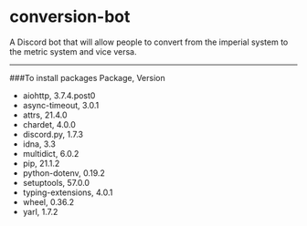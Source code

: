 # conversion-bot
A Discord bot that will allow people to convert from the imperial system to the metric system and vice versa.

- --
###To install packages
Package, Version
- aiohttp, 3.7.4.post0
- async-timeout, 3.0.1
- attrs, 21.4.0
- chardet, 4.0.0
- discord.py, 1.7.3
- idna, 3.3
- multidict, 6.0.2
- pip, 21.1.2
- python-dotenv, 0.19.2
- setuptools, 57.0.0
- typing-extensions, 4.0.1
- wheel, 0.36.2
- yarl, 1.7.2
